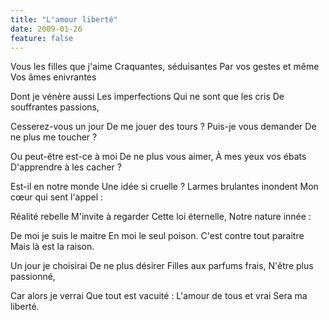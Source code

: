 ```yaml
---
title: "L'amour liberté"
date: 2009-01-26
feature: false
---
```


Vous les filles que j'aime
Craquantes, séduisantes
Par vos gestes et même
Vos âmes enivrantes

Dont je vénère aussi
Les imperfections
Qui ne sont que les cris
De souffrantes passions,

Cesserez-vous un jour
De me jouer des tours ?
Puis-je vous demander
De ne plus me toucher ?

Ou peut-être est-ce à moi
De ne plus vous aimer,
À mes yeux vos ébats
D'apprendre à les cacher ?

Est-il en notre monde
Une idée si cruelle ?
Larmes brulantes inondent
Mon cœur qui sent l'appel :

Réalité rebelle
M'invite à regarder
Cette loi éternelle,
Notre nature innée :

De moi je suis le maitre
En moi le seul poison.
C'est contre tout paraitre
Mais là est la raison.

Un jour je choisirai
De ne plus désirer
Filles aux parfums frais,
N'être plus passionné,

Car alors je verrai
Que tout est vacuité :
L'amour de tous et vrai
Sera ma liberté.
